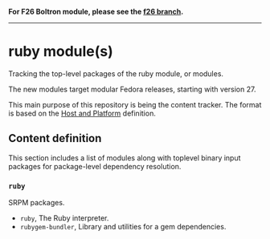 **For F26 Boltron module, please see the [f26 branch](ref/f26).**

---

# ruby module(s)

Tracking the top-level packages of the ruby module, or modules.

The new modules target modular Fedora releases, starting with version 27.

This main purpose of this repository is being the content tracker. The format is based on the [Host and Platform](https://github.com/fedora-modularity/hp) definition.

## Content definition

This section includes a list of modules along with toplevel binary input packages for package-level dependency resolution.

### `ruby`

SRPM packages.

* `ruby`, The Ruby interpreter.
* `rubygem-bundler`, Library and utilities for a gem dependencies.
